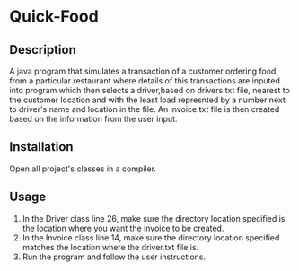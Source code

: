 # Quick-Food
## Description
A java program that simulates a transaction of a customer ordering food from a particular restaurant where details of this transactions are inputed into program which then selects a driver,based on drivers.txt file, nearest to the customer location and with the least load represnted by a number next to driver's name and location in the file. An invoice.txt file is then created based on the information from the user input.   

## Installation
Open all project's classes in a compiler.
## Usage
1. In the Driver class line 26, make sure the directory location specified is the location where you want the invoice to be created.
2. In the Invoice class line 14, make sure the directory location specified matches the location where the driver.txt file is.
3. Run the program and follow the user instructions. 
